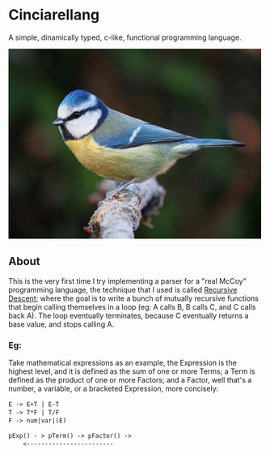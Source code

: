 # Cinciarellang

A simple, dinamically typed, c-like, functional programming language.


<img src="docs/res/cinciarella.jpg" width="500" />

## About 

This is the very first time I try implementing a parser for a "real McCoy" programming language, the technique that I used is called <a href="https://en.wikipedia.org/wiki/Recursive_descent_parser">Recursive Descent</a>; where the goal is to write a bunch of mutually recursive functions that begin calling themselves in a loop (eg: A calls B, B calls C, and C calls back A). The loop eventually terminates, because C eventually returns a base value, and stops calling A.

### Eg:

Take mathematical expressions as an example, the Expression is the highest level, and it is defined as the sum of one or more Terms; a Term is defined as the product of one or more Factors; and a Factor, well that's a number, a variable, or a bracketed Expression, more concisely:

```
E -> E+T | E-T
T -> T*F | T/F
F -> num|var|(E)
```

```
pExp() - > pTerm() -> pFactor() ->
    <------------------------
```


